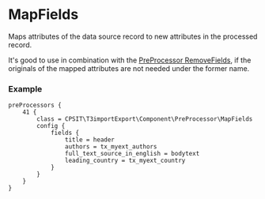 MapFields
=========
Maps attributes of the data source record to new attributes in the processed record.

It's good to use in combination with the [PreProcessor RemoveFields](REMOVE_FIELDS.md), if the originals of the mapped attributes are not needed under the former name.


### Example


```
preProcessors {
	41 {
		class = CPSIT\T3importExport\Component\PreProcessor\MapFields
		config {
			fields {
				title = header
				authors = tx_myext_authors
				full_text_source_in_english = bodytext
				leading_country = tx_myext_country
			}
		}
	}
}
```
